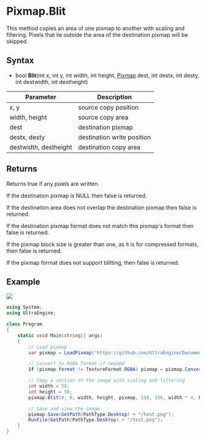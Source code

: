 # Pixmap.Blit

This method copies an area of one pixmap to another with scaling and filtering. Pixels that lie outside the area of the destination pixmap will be skipped.

## Syntax

- bool **Blit**(int x, int y, int width, int height, [Pixmap](Pixmap.md) dest, int destx, int desty, int destwidth, int destheight)

| Parameter | Description |
|---|---|
| x, y | source copy position |
| width, height | source copy area |
| dest | destination pixmap |
| destx, desty | destination write position |
| destwidth, destheight | destination copy area |
  
## Returns
  
Returns true if any pixels are written.
  
If the destination pixmap is NULL then false is returned.
  
If the destination area does not overlap the destination pixmap then false is returned.
  
If the destination pixmap format does not match this pixmap's format then false is returned.

If the pixmap block size is greater than one, as it is for compressed formats, then false is returned.

If the pixmap format does not support blitting, then false is returned.

## Example

![](https://raw.githubusercontent.com/UltraEngine/Documentation/master/Images/pixmap_blit.png)

```csharp
using System;
using UltraEngine;

class Program
{
    static void Main(string[] args)
    {
        // Load pixmap
        var pixmap = LoadPixmap("https://github.com/UltraEngine/Documentation/raw/master/Assets/Materials/Brick/brickwall01.dds");

        // Convert to RGBA format if needed
        if (pixmap.format != TextureFormat.RGBA) pixmap = pixmap.Convert(TextureFormat.RGBA);

        // Copy a section of the image with scaling and filtering
        int width = 50;
        int height = 50;
        pixmap.Blit(0, 0, width, height, pixmap, 156, 156, width * 4, height * 4);

        // Save and view the image
        pixmap.Save(GetPath(PathType.Desktop) + "/test.png");
        RunFile(GetPath(PathType.Desktop) + "/test.png");
    }
}
```
